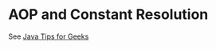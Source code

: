 
# AOP and Constant Resolution

See [Java Tips for Geeks](http://javagalleog.blogspot.ru/2016/03/aop-and-constant-resolution.html)